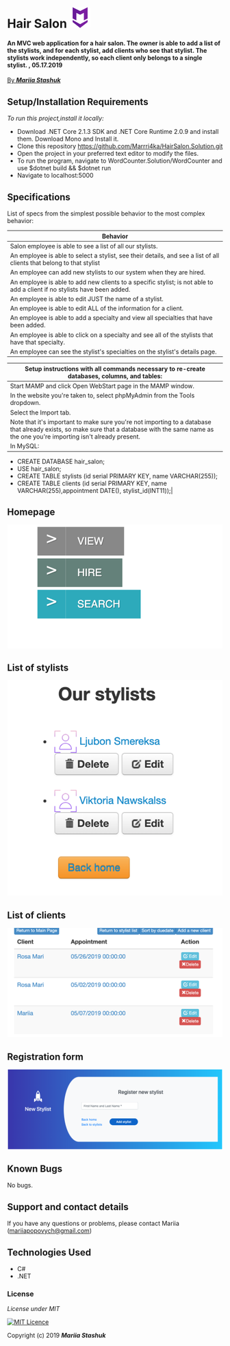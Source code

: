 # Hair Salon ![alt text](https://github.com/adam-p/markdown-here/raw/master/src/common/images/icon48.png "Logo Title Text 1")
#### An MVC web application for a hair salon. The owner is able to add a list of the stylists, and for each stylist, add clients who see that stylist. The stylists work independently, so each client only belongs to a single stylist. , 05.17.2019






[ By _**Mariia Stashuk**_](https://www.linkedin.com/in/mariia-stashuk-66754816a/)




## Setup/Installation Requirements

_To run this project,install it locally:_


* Download .NET Core 2.1.3 SDK and .NET Core Runtime 2.0.9 and install them. Download Mono and Install it.
* Clone this repository https://github.com/Marrri4ka/HairSalon.Solution.git
* Open the project in your preferred text editor to modify the files.
* To run the program, navigate to WordCounter.Solution/WordCounter and use $dotnet build &&  $dotnet run
* Navigate to localhost:5000


## Specifications

 List of specs from the simplest possible behavior to the most complex behavior:

| Behavior       |
| ------------- |
|Salon employee is  able to see a list of all our stylists.  |
|An employee is able to select a stylist, see their details, and see a list of all clients that belong to that stylist |
| An employee can add new stylists to our system when they are hired. |  
|An employee is able to add new clients to a specific stylist; is not able to add a client if no stylists have been added.|
|An employee is  able to edit JUST the name of a stylist.|
|An employee is able to edit ALL of the information for a client.|
|An employee is able to add a specialty and view all specialties that have been added.|
|An employee is able to click on a specialty and see all of the stylists that have that specialty.|
|An employee can see the stylist's specialties on the stylist's details page.|




| Setup instructions with all commands necessary to re-create  databases, columns, and tables:     |
| ------------- |
|Start MAMP and click Open WebStart page in the MAMP window.  |
|In the website you're taken to, select phpMyAdmin from the Tools dropdown.|
| Select the Import tab. |  
|Note that it's important to make sure you're not importing to a database that already exists, so make sure that a database with the same name as the one you're importing isn't already present.|
|In MySQL:

* CREATE DATABASE hair_salon;
* USE hair_salon;
* CREATE TABLE stylists (id serial PRIMARY KEY, name VARCHAR(255));
* CREATE TABLE clients (id serial PRIMARY KEY, name VARCHAR(255),appointment DATE(), stylist_id(INT11));|


## Homepage


![Alt text](/img1/1.png)

## List of stylists

![Alt text](/img1/2.png)

## List of clients

![Alt text](/img1/3.png)

## Registration form

![Alt text](/img1/4.png)


## Known Bugs

No bugs.

## Support and contact details

If you have any questions or problems, please contact Mariia (mariiapopovych@gmail.com)

## Technologies Used

* C#
* .NET


### License

*License under MIT*

[![MIT Licence](https://badges.frapsoft.com/os/mit/mit.svg?v=103)](https://opensource.org/licenses/mit-license.php)

Copyright (c) 2019 **_Mariia Stashuk_**
